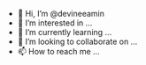 - 👋 Hi, I’m @devineeamin
- 👀 I’m interested in ...
- 🌱 I’m currently learning ...
- 💞️ I’m looking to collaborate on ...
- 📫 How to reach me ...

<!---
devineeamin/devineeamin is a ✨ special ✨ repository because its `README.md` (this file) appears on your GitHub profile.
You can click the Preview link to take a look at your changes.
--->
